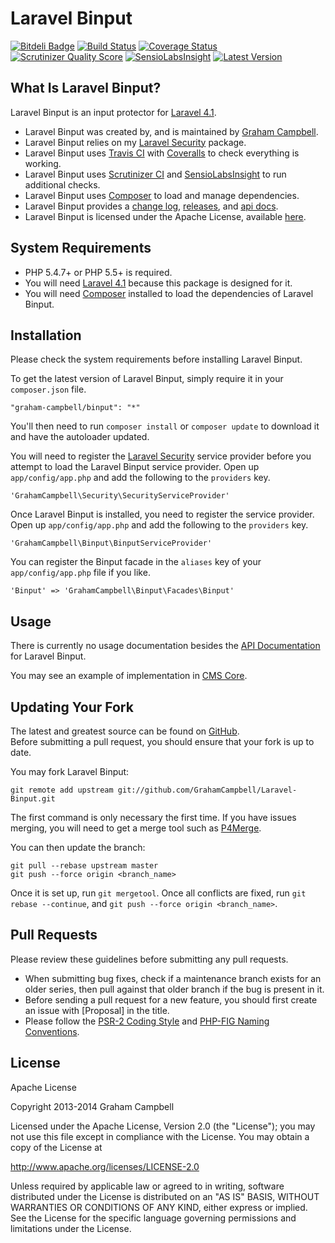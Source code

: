 Laravel Binput
==============


[![Bitdeli Badge](https://d2weczhvl823v0.cloudfront.net/GrahamCampbell/Laravel-Binput/trend.png)](https://bitdeli.com/free "Bitdeli Badge")
[![Build Status](https://travis-ci.org/GrahamCampbell/Laravel-Binput.png)](https://travis-ci.org/GrahamCampbell/Laravel-Binput)
[![Coverage Status](https://coveralls.io/repos/GrahamCampbell/Laravel-Binput/badge.png)](https://coveralls.io/r/GrahamCampbell/Laravel-Binput)
[![Scrutinizer Quality Score](https://scrutinizer-ci.com/g/GrahamCampbell/Laravel-Binput/badges/quality-score.png?s=5b1bca08ae3b2c0cdfc2be27541d5dd077e03200)](https://scrutinizer-ci.com/g/GrahamCampbell/Laravel-Binput)
[![SensioLabsInsight](https://insight.sensiolabs.com/projects/eb11c61f-b689-4453-8d68-08a68861e6d5/mini.png)](https://insight.sensiolabs.com/projects/eb11c61f-b689-4453-8d68-08a68861e6d5)
[![Latest Version](https://poser.pugx.org/graham-campbell/binput/v/stable.png)](https://packagist.org/packages/graham-campbell/binput)


## What Is Laravel Binput?

Laravel Binput is an input protector for [Laravel 4.1](http://laravel.com).  

* Laravel Binput was created by, and is maintained by [Graham Campbell](https://github.com/GrahamCampbell).  
* Laravel Binput relies on my [Laravel Security](https://github.com/GrahamCampbell/Laravel-Security) package.  
* Laravel Binput uses [Travis CI](https://travis-ci.org/GrahamCampbell/Laravel-Binput) with [Coveralls](https://coveralls.io/r/GrahamCampbell/Laravel-Binput) to check everything is working.  
* Laravel Binput uses [Scrutinizer CI](https://scrutinizer-ci.com/g/GrahamCampbell/Laravel-Binput) and [SensioLabsInsight](https://insight.sensiolabs.com/projects/eb11c61f-b689-4453-8d68-08a68861e6d5) to run additional checks.  
* Laravel Binput uses [Composer](https://getcomposer.org) to load and manage dependencies.  
* Laravel Binput provides a [change log](https://github.com/GrahamCampbell/Laravel-Binput/blob/master/CHANGELOG.md), [releases](https://github.com/GrahamCampbell/Laravel-Binput/releases), and [api docs](http://grahamcampbell.github.io/Laravel-Binput).  
* Laravel Binput is licensed under the Apache License, available [here](https://github.com/GrahamCampbell/Laravel-Binput/blob/master/LICENSE.md).  


## System Requirements

* PHP 5.4.7+ or PHP 5.5+ is required.  
* You will need [Laravel 4.1](http://laravel.com) because this package is designed for it.  
* You will need [Composer](https://getcomposer.org) installed to load the dependencies of Laravel Binput.  


## Installation

Please check the system requirements before installing Laravel Binput.  

To get the latest version of Laravel Binput, simply require it in your `composer.json` file.  

`"graham-campbell/binput": "*"`  

You'll then need to run `composer install` or `composer update` to download it and have the autoloader updated.  

You will need to register the [Laravel Security](https://github.com/GrahamCampbell/Laravel-Security) service provider before you attempt to load the Laravel Binput service provider. Open up `app/config/app.php` and add the following to the `providers` key.  

`'GrahamCampbell\Security\SecurityServiceProvider'`  

Once Laravel Binput is installed, you need to register the service provider. Open up `app/config/app.php` and add the following to the `providers` key.  

`'GrahamCampbell\Binput\BinputServiceProvider'`  

You can register the Binput facade in the `aliases` key of your `app/config/app.php` file if you like.  

`'Binput' => 'GrahamCampbell\Binput\Facades\Binput'`  


## Usage

There is currently no usage documentation besides the [API Documentation](http://grahamcampbell.github.io/Laravel-Binput
) for Laravel Binput.  

You may see an example of implementation in [CMS Core](https://github.com/GrahamCampbell/CMS-Core).  


## Updating Your Fork

The latest and greatest source can be found on [GitHub](https://github.com/GrahamCampbell/Laravel-Binput).  
Before submitting a pull request, you should ensure that your fork is up to date.  

You may fork Laravel Binput:  

    git remote add upstream git://github.com/GrahamCampbell/Laravel-Binput.git

The first command is only necessary the first time. If you have issues merging, you will need to get a merge tool such as [P4Merge](http://perforce.com/product/components/perforce_visual_merge_and_diff_tools).  

You can then update the branch:  

    git pull --rebase upstream master
    git push --force origin <branch_name>

Once it is set up, run `git mergetool`. Once all conflicts are fixed, run `git rebase --continue`, and `git push --force origin <branch_name>`.  


## Pull Requests

Please review these guidelines before submitting any pull requests.  

* When submitting bug fixes, check if a maintenance branch exists for an older series, then pull against that older branch if the bug is present in it.  
* Before sending a pull request for a new feature, you should first create an issue with [Proposal] in the title.  
* Please follow the [PSR-2 Coding Style](https://github.com/php-fig/fig-standards/blob/master/accepted/PSR-2-coding-style-guide.md) and [PHP-FIG Naming Conventions](https://github.com/php-fig/fig-standards/blob/master/bylaws/002-psr-naming-conventions.md).  


## License

Apache License  

Copyright 2013-2014 Graham Campbell  

Licensed under the Apache License, Version 2.0 (the "License");
you may not use this file except in compliance with the License.
You may obtain a copy of the License at  

 http://www.apache.org/licenses/LICENSE-2.0  

Unless required by applicable law or agreed to in writing, software
distributed under the License is distributed on an "AS IS" BASIS,
WITHOUT WARRANTIES OR CONDITIONS OF ANY KIND, either express or implied.
See the License for the specific language governing permissions and
limitations under the License.  
